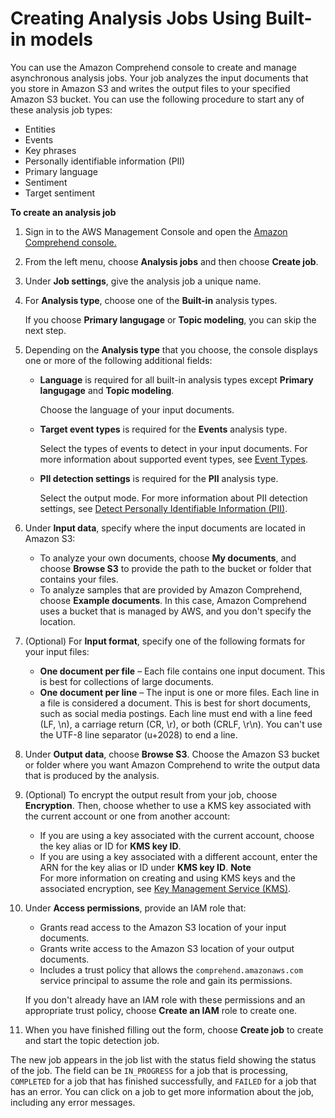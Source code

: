 # Creating Analysis Jobs Using Built\-in models<a name="getting-started-console-events"></a>

You can use the Amazon Comprehend console to create and manage asynchronous analysis jobs\. Your job analyzes the input documents that you store in Amazon S3 and writes the output files to your specified Amazon S3 bucket\. You can use the following procedure to start any of these analysis job types:
+ Entities
+ Events
+ Key phrases
+ Personally identifiable information \(PII\)
+ Primary language
+ Sentiment
+ Target sentiment

**To create an analysis job**

1. Sign in to the AWS Management Console and open the [Amazon Comprehend console\.](https://console.aws.amazon.com/comprehend/)

1. From the left menu, choose **Analysis jobs** and then choose **Create job**\. 

1. Under **Job settings**, give the analysis job a unique name\.

1. For **Analysis type**, choose one of the **Built\-in** analysis types\.

   If you choose **Primary langugage** or **Topic modeling**, you can skip the next step\.

1. Depending on the **Analysis type** that you choose, the console displays one or more of the following additional fields:
   + **Language** is required for all built\-in analysis types except **Primary langugage** and **Topic modeling**\.

     Choose the language of your input documents\.
   + **Target event types** is required for the **Events** analysis type\.

     Select the types of events to detect in your input documents\. For more information about supported event types, see [Event Types](how-events.md#events-types)\.
   + **PII detection settings** is required for the **PII** analysis type\.

     Select the output mode\. For more information about PII detection settings, see [Detect Personally Identifiable Information \(PII\)](how-pii.md)\.

1. Under **Input data**, specify where the input documents are located in Amazon S3:
   + To analyze your own documents, choose **My documents**, and choose **Browse S3** to provide the path to the bucket or folder that contains your files\.
   + To analyze samples that are provided by Amazon Comprehend, choose **Example documents**\. In this case, Amazon Comprehend uses a bucket that is managed by AWS, and you don't specify the location\.

1. \(Optional\) For **Input format**, specify one of the following formats for your input files:
   + **One document per file** – Each file contains one input document\. This is best for collections of large documents\.
   + **One document per line** – The input is one or more files\. Each line in a file is considered a document\. This is best for short documents, such as social media postings\. Each line must end with a line feed \(LF, \\n\), a carriage return \(CR, \\r\), or both \(CRLF, \\r\\n\)\. You can't use the UTF\-8 line separator \(u\+2028\) to end a line\.

1. Under **Output data**, choose **Browse S3**\. Choose the Amazon S3 bucket or folder where you want Amazon Comprehend to write the output data that is produced by the analysis\.

1. \(Optional\) To encrypt the output result from your job, choose **Encryption**\. Then, choose whether to use a KMS key associated with the current account or one from another account:
   + If you are using a key associated with the current account, choose the key alias or ID for **KMS key ID**\.
   + If you are using a key associated with a different account, enter the ARN for the key alias or ID under **KMS key ID**\.
**Note**  
For more information on creating and using KMS keys and the associated encryption, see [Key Management Service \(KMS\)](https://docs.aws.amazon.com/kms/latest/developerguide/overview.html)\.

1. Under **Access permissions**, provide an IAM role that:
   + Grants read access to the Amazon S3 location of your input documents\.
   + Grants write access to the Amazon S3 location of your output documents\.
   + Includes a trust policy that allows the `comprehend.amazonaws.com` service principal to assume the role and gain its permissions\.

   If you don't already have an IAM role with these permissions and an appropriate trust policy, choose **Create an IAM** role to create one\.

1. When you have finished filling out the form, choose **Create job** to create and start the topic detection job\.

The new job appears in the job list with the status field showing the status of the job\. The field can be `IN_PROGRESS` for a job that is processing, `COMPLETED` for a job that has finished successfully, and `FAILED` for a job that has an error\. You can click on a job to get more information about the job, including any error messages\.